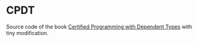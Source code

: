 # CPDT
Source code of the book [Certified Programming with Dependent Types](http://adam.chlipala.net/cpdt/) with tiny modification.

